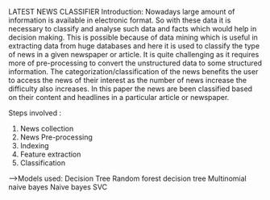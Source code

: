 
LATEST NEWS CLASSIFIER
Introduction:
Nowadays large amount of information is available in electronic format. So with these data it is necessary to classify and analyse such data and facts which would help in decision making. This is possible because of data mining which is useful in extracting data from huge databases and here it is used to classify the type of news in a given newspaper or article. It is quite challenging as it requires more of pre-processing to convert the unstructured data to some structured information. The categorization/classification of the news benefits the user to access the news of their interest as the number of news increase the difficulty also increases. In this paper the news are been classified based on their content and headlines in a particular article or newspaper.

Steps involved :
1. News collection 
2. News Pre-processing
3. Indexing 
4. Feature extraction
5. Classification

-->Models used:
  Decision Tree
  Random forest decision tree
  Multinomial naive bayes
  Naive bayes
  SVC
